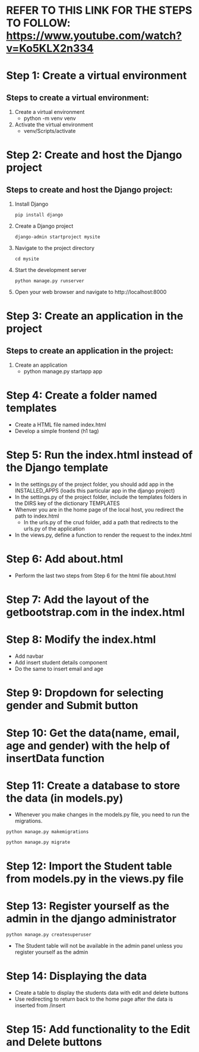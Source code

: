 # REFER TO THIS LINK FOR THE STEPS TO FOLLOW: https://www.youtube.com/watch?v=Ko5KLX2n334

# Step 1: Create a virtual environment

## Steps to create a virtual environment:

1. Create a virtual environment
   - python -m venv venv
2. Activate the virtual environment
   - venv/Scripts/activate

# Step 2: Create and host the Django project

## Steps to create and host the Django project:

1. Install Django

   ```
   pip install django
   ```

2. Create a Django project

   ```
   django-admin startproject mysite
   ```

3. Navigate to the project directory

   ```
   cd mysite
   ```

4. Start the development server

   ```
   python manage.py runserver
   ```

5. Open your web browser and navigate to http://localhost:8000

# Step 3: Create an application in the project

## Steps to create an application in the project:

1. Create an application
   - python manage.py startapp app

# Step 4: Create a folder named templates

- Create a HTML file named index.html
- Develop a simple frontend (h1 tag)

# Step 5: Run the index.html instead of the Django template

- In the settings.py of the project folder, you should add app in the INSTALLED_APPS (loads this particular app in the django project)
- In the settings.py of the project folder, include the templates folders in the DIRS key of the dictionary TEMPLATES
- Whenver you are in the home page of the local host, you redirect the path to index.html
  - In the urls.py of the crud folder, add a path that redirects to the urls.py of the application
- In the views.py, define a function to render the request to the index.html

# Step 6: Add about.html

- Perform the last two steps from Step 6 for the html file about.html

# Step 7: Add the layout of the getbootstrap.com in the index.html

# Step 8: Modify the index.html

- Add navbar
- Add insert student details component
- Do the same to insert email and age

# Step 9: Dropdown for selecting gender and Submit button

# Step 10: Get the data(name, email, age and gender) with the help of insertData function

# Step 11: Create a database to store the data (in models.py)

- Whenever you make changes in the models.py file, you need to run the migrations.

```
python manage.py makemigrations
```

```
python manage.py migrate
```

# Step 12: Import the Student table from models.py in the views.py file
# Step 13: Register yourself as the admin in the django administrator  
```
python manage.py createsuperuser
```
- The Student table will not be available in the admin panel unless you register yourself as the admin

# Step 14: Displaying the data
- Create a table to display the students data with edit and delete buttons
- Use redirecting to return back to the home page after the data is inserted from /insert

# Step 15: Add functionality to the Edit and Delete buttons


